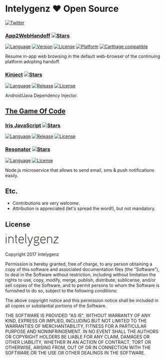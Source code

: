 # Intelygenz ❤️ Open Source
[![Twitter](https://img.shields.io/badge/contact-@intelygenz-0FABFF.svg?style=flat)](http://twitter.com/intelygenz)

### [App2WebHandoff](https://intelygenz.github.io/App2WebHandoff)   [![Stars](https://img.shields.io/github/stars/intelygenz/App2WebHandoff.svg?style=social&label=Star)](https://github.com/intelygenz/App2WebHandoff)
[![Language](https://img.shields.io/badge/language-Swift-FFAC45.svg?style=flat)](https://github.com/intelygenz/App2WebHandoff)
[![Version](https://img.shields.io/cocoapods/v/App2WebHandoff.svg?style=flat)](http://cocoapods.org/pods/App2WebHandoff)
[![License](https://img.shields.io/cocoapods/l/App2WebHandoff.svg?style=flat)](http://cocoapods.org/pods/App2WebHandoff)
[![Platform](https://img.shields.io/cocoapods/p/App2WebHandoff.svg?style=flat)](http://cocoapods.org/pods/App2WebHandoff)
[![Carthage compatible](https://img.shields.io/badge/Carthage-compatible-4BC51D.svg?style=flat)](https://github.com/Carthage/Carthage)

Resume in-app web browsing in the default web-browser of the continuing platform adopting handoff.

### [Kinject](http://wokdsem.github.io/Kinject)   [![Stars](https://img.shields.io/github/stars/Wokdsem/Kinject.svg?style=social&label=Star)](https://github.com/Wokdsem/Kinject)
[![Language](https://img.shields.io/badge/language-Java-B07219.svg?style=flat)](https://github.com/Wokdsem/Kinject)
[![Release](https://img.shields.io/github/tag/Wokdsem/Kinject.svg?style=flat)](https://github.com/Wokdsem/Kinject/tags)
[![License](https://img.shields.io/github/license/Wokdsem/Kinject.svg?style=flat)](https://github.com/Wokdsem/Kinject/blob/master/LICENSE)

Android/Java Dependency Injector.

## [The Game Of Code](https://github.com/thegameofcode)

### [Iris JavaScript](https://github.com/thegameofcode/iris)   [![Stars](https://img.shields.io/github/stars/thegameofcode/iris.svg?style=social&label=Star)](https://github.com/thegameofcode/iris)
[![Language](https://img.shields.io/badge/language-JavaScript-F1E05A.svg?style=flat)](https://github.com/thegameofcode/iris)
[![Release](https://img.shields.io/github/tag/thegameofcode/iris.svg?style=flat)](https://github.com/thegameofcode/iris/tags)
[![License](https://img.shields.io/github/license/thegameofcode/iris.svg?style=flat)](https://github.com/thegameofcode/iris/blob/master/LICENSE-New-BSD)

### [Resonator](https://github.com/thegameofcode/resonator)   [![Stars](https://img.shields.io/github/stars/thegameofcode/resonator.svg?style=social&label=Star)](https://github.com/thegameofcode/resonator)
[![Language](https://img.shields.io/badge/language-JavaScript-F1E05A.svg?style=flat)](https://github.com/thegameofcode/resonator)
[![License](https://img.shields.io/badge/license-MIT-000000.svg?style=flat)](https://github.com/thegameofcode/resonator/blob/master/README.md)

Node.js microservice that allows to send email, sms & push notifications easily.

## Etc.

* Contributions are very welcome.
* Attribution is appreciated (let's spread the word!), but not mandatory.

## License

[![Intelygenz](https://raw.githubusercontent.com/intelygenz/intelygenz.github.io/master/intelygenz.png)](http://www.intelygenz.com/)

Copyright 2017 Intelygenz

Permission is hereby granted, free of charge, to any person obtaining a copy of this software and associated documentation files (the "Software"), to deal in the Software without restriction, including without limitation the rights to use, copy, modify, merge, publish, distribute, sublicense, and/or sell copies of the Software, and to permit persons to whom the Software is furnished to do so, subject to the following conditions:

The above copyright notice and this permission notice shall be included in all copies or substantial portions of the Software.

THE SOFTWARE IS PROVIDED "AS IS", WITHOUT WARRANTY OF ANY KIND, EXPRESS OR IMPLIED, INCLUDING BUT NOT LIMITED TO THE WARRANTIES OF MERCHANTABILITY, FITNESS FOR A PARTICULAR PURPOSE AND NONINFRINGEMENT. IN NO EVENT SHALL THE AUTHORS OR COPYRIGHT HOLDERS BE LIABLE FOR ANY CLAIM, DAMAGES OR OTHER LIABILITY, WHETHER IN AN ACTION OF CONTRACT, TORT OR OTHERWISE, ARISING FROM, OUT OF OR IN CONNECTION WITH THE SOFTWARE OR THE USE OR OTHER DEALINGS IN THE SOFTWARE.
